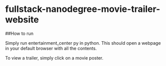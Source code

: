 # fullstack-nanodegree-movie-trailer-website

##How to run

Simply run entertainment_center py in python. This should open a webpage in your default browser with all the contents.

To view a trailer, simply click on a movie poster.
